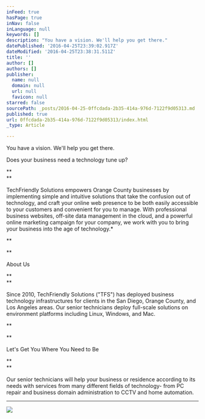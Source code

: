 ```yaml
---
inFeed: true
hasPage: true
inNav: false
inLanguage: null
keywords: []
description: "You have a vision. We'll help you get there."
datePublished: '2016-04-25T23:39:02.917Z'
dateModified: '2016-04-25T23:38:31.511Z'
title: ''
author: []
authors: []
publisher:
  name: null
  domain: null
  url: null
  favicon: null
starred: false
sourcePath: _posts/2016-04-25-0ffcdada-2b35-414a-976d-7122f9d05313.md
published: true
url: 0ffcdada-2b35-414a-976d-7122f9d05313/index.html
_type: Article

---
```

You have a vision. We'll help you get there.

Does your business need a technology tune up?

**  
**

TechFriendly Solutions empowers Orange County businesses by implementing simple and intuitive solutions that take the confusion out of technology, and craft your online web presence to be both easily accessible to your customers and convenient for you to manage. With professional business websites, off-site data management in the cloud, and a powerful online marketing campaign for your company, we work with you to bring your business into the age of technology.\*

**  
  
**

About Us

**  
**

Since 2010, TechFriendly Solutions ("TFS") has deployed business technology infrastructures for clients in the San Diego, Orange County, and Los Angeles areas. Our senior technicians deploy full-scale solutions on environment platforms including Linux, Windows, and Mac. 

**  
  
**

Let's Get You Where You Need to Be

**  
**

Our senior technicians will help your business or residence according to its needs with services from many different fields of technology- from PC repair and business domain administration to CCTV and home automation.

****
![](https://the-grid-user-content.s3-us-west-2.amazonaws.com/f2fdb7ca-99e9-4a0f-ad36-c05c6756891e.jpg)